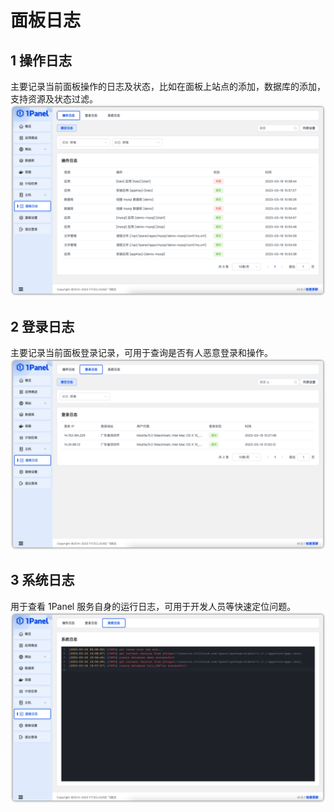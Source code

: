 # 面板日志

## 1 操作日志

主要记录当前面板操作的日志及状态，比如在面板上站点的添加，数据库的添加，支持资源及状态过滤。
![img.png](../img/logs/操作日志.png)

## 2 登录日志

主要记录当前面板登录记录，可用于查询是否有人恶意登录和操作。
![img.png](../img/logs/登录日志.png)

## 3 系统日志

用于查看 1Panel 服务自身的运行日志，可用于开发人员等快速定位问题。
![img.png](../img/logs/系统日志.png)
